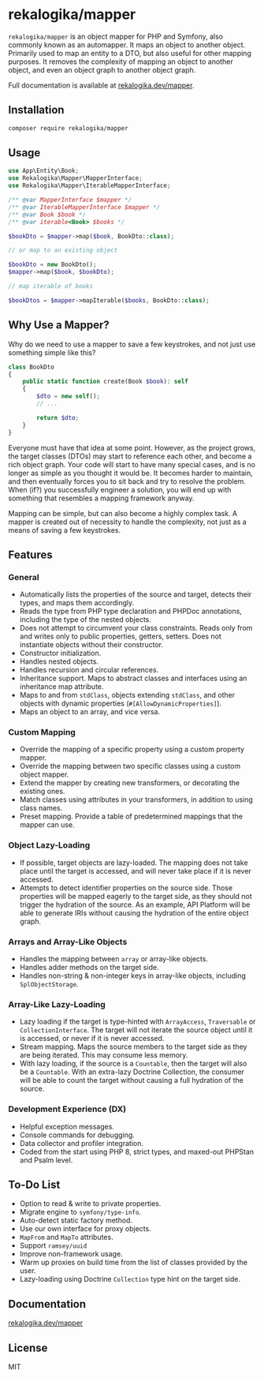 # rekalogika/mapper

`rekalogika/mapper` is an object mapper for PHP and Symfony, also commonly known
as an automapper. It maps an object to another object. Primarily used to map an
entity to a DTO, but also useful for other mapping purposes. It removes the
complexity of mapping an object to another object, and even an object graph to
another object graph.

Full documentation is available at [rekalogika.dev/mapper](https://rekalogika.dev/mapper/).

## Installation

```bash
composer require rekalogika/mapper
```

## Usage

```php
use App\Entity\Book;
use Rekalogika\Mapper\MapperInterface;
use Rekalogika\Mapper\IterableMapperInterface;

/** @var MapperInterface $mapper */
/** @var IterableMapperInterface $mapper */
/** @var Book $book */
/** @var iterable<Book> $books */

$bookDto = $mapper->map($book, BookDto::class);

// or map to an existing object

$bookDto = new BookDto();
$mapper->map($book, $bookDto);

// map iterable of books

$bookDtos = $mapper->mapIterable($books, BookDto::class);
```

## Why Use a Mapper?

Why do we need to use a mapper to save a few keystrokes, and not just use
something simple like this?

```php
class BookDto
{
    public static function create(Book $book): self
    {
        $dto = new self();
        // ...

        return $dto;
    }
}
```

Everyone must have that idea at some point. However, as the project grows, the
target classes (DTOs) may start to reference each other, and become a rich
object graph. Your code will start to have many special cases, and is no longer
as simple as you thought it would be. It becomes harder to maintain, and then
eventually forces you to sit back and try to resolve the problem. When (if?) you
successfully engineer a solution, you will end up with something that resembles
a mapping framework anyway.

Mapping can be simple, but can also become a highly complex task. A mapper is
created out of necessity to handle the complexity, not just as a means of saving
a few keystrokes.

## Features

### General

* Automatically lists the properties of the source and target, detects their
  types, and maps them accordingly.
* Reads the type from PHP type declaration and PHPDoc annotations, including
  the type of the nested objects.
* Does not attempt to circumvent your class constraints. Reads only from and
  writes only to public properties, getters, setters. Does not instantiate
  objects without their constructor.
* Constructor initialization.
* Handles nested objects.
* Handles recursion and circular references.
* Inheritance support. Maps to abstract classes and interfaces using an
  inheritance map attribute.
* Maps to and from `stdClass`, objects extending `stdClass`, and other objects
  with dynamic properties (`#[AllowDynamicProperties]`).
* Maps an object to an array, and vice versa.

### Custom Mapping

* Override the mapping of a specific property using a custom property mapper.
* Override the mapping between two specific classes using a custom object
  mapper.
* Extend the mapper by creating new transformers, or decorating the existing
  ones.
* Match classes using attributes in your transformers, in addition to using
  class names.
* Preset mapping. Provide a table of predetermined mappings that the mapper can
  use.

### Object Lazy-Loading

* If possible, target objects are lazy-loaded. The mapping does not take place
  until the target is accessed, and will never take place if it is never
  accessed.
* Attempts to detect identifier properties on the source side. Those properties
  will be mapped eagerly to the target side, as they should not trigger the
  hydration of the source. As an example, API Platform will be able to generate
  IRIs without causing the hydration of the entire object graph.

### Arrays and Array-Like Objects

* Handles the mapping between `array` or array-like objects.
* Handles adder methods on the target side.
* Handles non-string & non-integer keys in array-like objects, including
  `SplObjectStorage`.

### Array-Like Lazy-Loading

* Lazy loading if the target is type-hinted with `ArrayAccess`, `Traversable` or
  `CollectionInterface`. The target will not iterate the source object until it
  is accessed, or never if it is never accessed.
* Stream mapping. Maps the source members to the target side as they are being
  iterated. This may consume less memory.
* With lazy loading, if the source is a `Countable`, then the target will also
  be a `Countable`. With an extra-lazy Doctrine Collection, the consumer will be
  able to count the target without causing a full hydration of the source.

### Development Experience (DX)

* Helpful exception messages.
* Console commands for debugging.
* Data collector and profiler integration.
* Coded from the start using PHP 8, strict types, and maxed-out PHPStan and
  Psalm level.

## To-Do List

* Option to read & write to private properties.
* Migrate engine to `symfony/type-info`.
* Auto-detect static factory method.
* Use our own interface for proxy objects.
* `MapFrom` and `MapTo` attributes.
* Support `ramsey/uuid`
* Improve non-framework usage.
* Warm up proxies on build time from the list of classes provided by the user.
* Lazy-loading using Doctrine `Collection` type hint on the target side.

## Documentation

[rekalogika.dev/mapper](https://rekalogika.dev/mapper/)

## License

MIT
